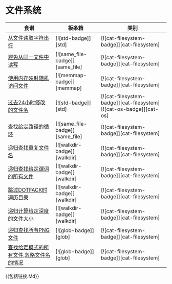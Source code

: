 
# 文件系统

| 食谱 | 板条箱 | 类别 |
| --- | --- | --- |
| [从文件读取字符串行][ex-std-read-lines] | [![std-badge]][std] | [![cat-filesystem-badge]][cat-filesystem] |
| [避免从同一文件中读写][ex-avoid-read-write] | [![same_file-badge]][same_file] | [![cat-filesystem-badge]][cat-filesystem] |
| [使用内存映射随机访问文件][ex-random-file-access] | [![memmap-badge]][memmap] | [![cat-filesystem-badge]][cat-filesystem] |
| [过去24小时修改的文件名][ex-file-24-hours-modified] | [![std-badge]][std] | [![cat-filesystem-badge]][cat-filesystem] [![cat-os-badge]][cat-os] |
| [查找给定路径的循环][ex-find-file-loops] | [![same_file-badge]][same_file] | [![cat-filesystem-badge]][cat-filesystem] |
| [递归查找重复文件名][ex-dedup-filenames] | [![walkdir-badge]][walkdir] | [![cat-filesystem-badge]][cat-filesystem] |
| [递归查找给定谓词的所有文件][ex-file-predicate] | [![walkdir-badge]][walkdir] | [![cat-filesystem-badge]][cat-filesystem] |
| [跳过DOTFACK时遍历目录][ex-file-skip-dot] | [![walkdir-badge]][walkdir] | [![cat-filesystem-badge]][cat-filesystem] |
| [递归计算给定深度的文件大小][ex-file-sizes] | [![walkdir-badge]][walkdir] | [![cat-filesystem-badge]][cat-filesystem] |
| [递归查找所有PNG文件][ex-glob-recursive] | [![glob-badge]][glob] | [![cat-filesystem-badge]][cat-filesystem] |
| [查找给定模式的所有文件,忽略文件名的情况][ex-glob-with] | [![glob-badge]][glob] | [![cat-filesystem-badge]][cat-filesystem] |

[ex-std-read-lines]: file/read-write.html#read-lines-of-strings-from-a-file

[ex-avoid-read-write]: file/read-write.html#avoid-writing-and-reading-from-a-same-file

[ex-random-file-access]: file/read-write.html#access-a-file-randomly-using-a-memory-map

[ex-file-24-hours-modified]: file/dir.html#file-names-that-have-been-modified-in-the-last-24-hours

[ex-find-file-loops]: file/dir.html#find-loops-for-a-given-path

[ex-dedup-filenames]: file/dir.html#recursively-find-duplicate-file-names

[ex-file-predicate]: file/dir.html#recursively-find-all-files-with-given-predicate

[ex-file-skip-dot]: file/dir.html#traverse-directories-while-skipping-dotfiles

[ex-file-sizes]: file/dir.html#recursively-calculate-file-sizes-at-given-depth

[ex-glob-recursive]: file/dir.html#find-all-png-files-recursively

[ex-glob-with]: file/dir.html#find-all-files-with-given-pattern-ignoring-filename-case

{{包括链接.Md}}
